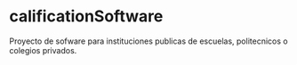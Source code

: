 # calificationSoftware
Proyecto de sofware para instituciones publicas de escuelas, politecnicos o colegios privados.
